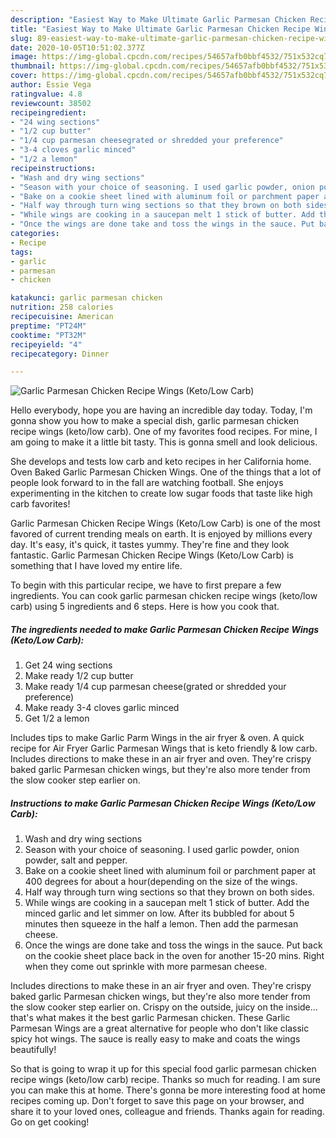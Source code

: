 ```yaml
---
description: "Easiest Way to Make Ultimate Garlic Parmesan Chicken Recipe Wings (Keto/Low Carb)"
title: "Easiest Way to Make Ultimate Garlic Parmesan Chicken Recipe Wings (Keto/Low Carb)"
slug: 89-easiest-way-to-make-ultimate-garlic-parmesan-chicken-recipe-wings-keto-low-carb
date: 2020-10-05T10:51:02.377Z
image: https://img-global.cpcdn.com/recipes/54657afb0bbf4532/751x532cq70/garlic-parmesan-chicken-recipe-wings-ketolow-carb-recipe-main-photo.jpg
thumbnail: https://img-global.cpcdn.com/recipes/54657afb0bbf4532/751x532cq70/garlic-parmesan-chicken-recipe-wings-ketolow-carb-recipe-main-photo.jpg
cover: https://img-global.cpcdn.com/recipes/54657afb0bbf4532/751x532cq70/garlic-parmesan-chicken-recipe-wings-ketolow-carb-recipe-main-photo.jpg
author: Essie Vega
ratingvalue: 4.8
reviewcount: 38502
recipeingredient:
- "24 wing sections"
- "1/2 cup butter"
- "1/4 cup parmesan cheesegrated or shredded your preference"
- "3-4 cloves garlic minced"
- "1/2 a lemon"
recipeinstructions:
- "Wash and dry wing sections"
- "Season with your choice of seasoning. I used garlic powder, onion powder, salt and pepper."
- "Bake on a cookie sheet lined with aluminum foil or parchment paper at 400 degrees for about a hour(depending on the size of the wings."
- "Half way through turn wing sections so that they brown on both sides."
- "While wings are cooking in a saucepan melt 1 stick of butter. Add the minced garlic and let simmer on low. After its bubbled for about 5 minutes then squeeze in the half a lemon. Then add the parmesan cheese."
- "Once the wings are done take and toss the wings in the sauce. Put back on the cookie sheet place back in the oven for another 15-20 mins. Right when they come out sprinkle with more parmesan cheese."
categories:
- Recipe
tags:
- garlic
- parmesan
- chicken

katakunci: garlic parmesan chicken 
nutrition: 258 calories
recipecuisine: American
preptime: "PT24M"
cooktime: "PT32M"
recipeyield: "4"
recipecategory: Dinner

---
```



![Garlic Parmesan Chicken Recipe Wings (Keto/Low Carb)](https://img-global.cpcdn.com/recipes/54657afb0bbf4532/751x532cq70/garlic-parmesan-chicken-recipe-wings-ketolow-carb-recipe-main-photo.jpg)

Hello everybody, hope you are having an incredible day today. Today, I'm gonna show you how to make a special dish, garlic parmesan chicken recipe wings (keto/low carb). One of my favorites food recipes. For mine, I am going to make it a little bit tasty. This is gonna smell and look delicious.

She develops and tests low carb and keto recipes in her California home. Oven Baked Garlic Parmesan Chicken Wings. One of the things that a lot of people look forward to in the fall are watching football. She enjoys experimenting in the kitchen to create low sugar foods that taste like high carb favorites!

Garlic Parmesan Chicken Recipe Wings (Keto/Low Carb) is one of the most favored of current trending meals on earth. It is enjoyed by millions every day. It's easy, it's quick, it tastes yummy. They're fine and they look fantastic. Garlic Parmesan Chicken Recipe Wings (Keto/Low Carb) is something that I have loved my entire life.


To begin with this particular recipe, we have to first prepare a few ingredients. You can cook garlic parmesan chicken recipe wings (keto/low carb) using 5 ingredients and 6 steps. Here is how you cook that.

<!--inarticleads1-->

##### The ingredients needed to make Garlic Parmesan Chicken Recipe Wings (Keto/Low Carb):

1. Get 24 wing sections
1. Make ready 1/2 cup butter
1. Make ready 1/4 cup parmesan cheese(grated or shredded your preference)
1. Make ready 3-4 cloves garlic minced
1. Get 1/2 a lemon


Includes tips to make Garlic Parm Wings in the air fryer &amp; oven. A quick recipe for Air Fryer Garlic Parmesan Wings that is keto friendly &amp; low carb. Includes directions to make these in an air fryer and oven. They&#39;re crispy baked garlic Parmesan chicken wings, but they&#39;re also more tender from the slow cooker step earlier on. 

<!--inarticleads2-->

##### Instructions to make Garlic Parmesan Chicken Recipe Wings (Keto/Low Carb):

1. Wash and dry wing sections
1. Season with your choice of seasoning. I used garlic powder, onion powder, salt and pepper.
1. Bake on a cookie sheet lined with aluminum foil or parchment paper at 400 degrees for about a hour(depending on the size of the wings.
1. Half way through turn wing sections so that they brown on both sides.
1. While wings are cooking in a saucepan melt 1 stick of butter. Add the minced garlic and let simmer on low. After its bubbled for about 5 minutes then squeeze in the half a lemon. Then add the parmesan cheese.
1. Once the wings are done take and toss the wings in the sauce. Put back on the cookie sheet place back in the oven for another 15-20 mins. Right when they come out sprinkle with more parmesan cheese.


Includes directions to make these in an air fryer and oven. They&#39;re crispy baked garlic Parmesan chicken wings, but they&#39;re also more tender from the slow cooker step earlier on. Crispy on the outside, juicy on the inside… that&#39;s what makes it the best garlic Parmesan chicken. These Garlic Parmesan Wings are a great alternative for people who don&#39;t like classic spicy hot wings. The sauce is really easy to make and coats the wings beautifully! 

So that is going to wrap it up for this special food garlic parmesan chicken recipe wings (keto/low carb) recipe. Thanks so much for reading. I am sure you can make this at home. There's gonna be more interesting food at home recipes coming up. Don't forget to save this page on your browser, and share it to your loved ones, colleague and friends. Thanks again for reading. Go on get cooking!
